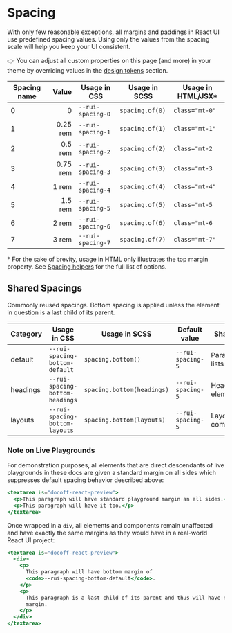 # Spacing

With only few reasonable exceptions, all margins and paddings in React UI use
predefined spacing values. Using only the values from the spacing scale will
help you keep your UI consistent.

👉 You can adjust all custom properties on this page (and more) in your theme by
overriding values in the
[design tokens](/customize/theming/overview#design-tokens) section.

| Spacing name | Value    | Usage in CSS      | Usage in SCSS   | Usage in HTML/JSX* |
|--------------|---------:|-------------------|-----------------|--------------------|
| 0            | 0        | `--rui-spacing-0` | `spacing.of(0)` | `class="mt-0"`     |
| 1            | 0.25 rem | `--rui-spacing-1` | `spacing.of(1)` | `class="mt-1"`     |
| 2            | 0.5 rem  | `--rui-spacing-2` | `spacing.of(2)` | `class="mt-2`      |
| 3            | 0.75 rem | `--rui-spacing-3` | `spacing.of(3)` | `class="mt-3`      |
| 4            | 1 rem    | `--rui-spacing-4` | `spacing.of(4)` | `class="mt-4"`     |
| 5            | 1.5 rem  | `--rui-spacing-5` | `spacing.of(5)` | `class="mt-5`      |
| 6            | 2 rem    | `--rui-spacing-6` | `spacing.of(6)` | `class="mt-6`      |
| 7            | 3 rem    | `--rui-spacing-7` | `spacing.of(7)` | `class="mt-7"`     |

\* For the sake of brevity, usage in HTML only illustrates the top margin
property. See [Spacing helpers](/css-helpers/spacing) for the full list of
options.

## Shared Spacings

Commonly reused spacings. Bottom spacing is applied unless the element in
question is a last child of its parent.

| Category | Usage in CSS                    | Usage in SCSS              | Default value     | Shared by              |
|----------|---------------------------------|----------------------------|-------------------|------------------------|
| default  | `--rui-spacing-bottom-default`  | `spacing.bottom()`         | `--rui-spacing-5` | Paragraphs, lists etc. |
| headings | `--rui-spacing-bottom-headings` | `spacing.bottom(headings)` | `--rui-spacing-5` | Heading elements       |
| layouts  | `--rui-spacing-bottom-layouts`  | `spacing.bottom(layouts)`  | `--rui-spacing-5` | Layout components      |

### Note on Live Playgrounds

For demonstration purposes, all elements that are direct descendants of live
playgrounds in these docs are given a standard margin on all sides which
suppresses default spacing behavior described above:

```jsx
<textarea is="docoff-react-preview">
  <p>This paragraph will have standard playground margin an all sides.</p>
  <p>This paragraph will have it too.</p>
</textarea>
```

Once wrapped in a `div`, all elements and components remain unaffected and have
exactly the same margins as they would have in a real-world React UI project:

```jsx
<textarea is="docoff-react-preview">
  <div>
    <p>
      This paragraph will have bottom margin of
      <code>--rui-spacing-bottom-default</code>.
    </p>
    <p>
      This paragraph is a last child of its parent and thus will have no bottom
      margin.
    </p>
  </div>
</textarea>
```
